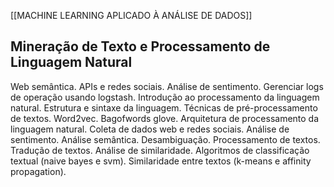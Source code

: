 [[MACHINE LEARNING APLICADO À ANÁLISE DE DADOS]]

## Mineração de Texto e Processamento de Linguagem Natural
Web semântica. APIs e redes sociais. Análise de sentimento. Gerenciar logs de operação usando logstash. Introdução ao processamento da linguagem natural. Estrutura e sintaxe da linguagem. Técnicas de pré-processamento de textos. Word2vec. Bagofwords glove. Arquitetura de processamento da linguagem natural. Coleta de dados web e redes sociais. Análise de sentimento. Análise semântica. Desambiguação. Processamento de textos. Tradução de textos. Análise de similaridade. Algoritmos de classificação textual (naive bayes e svm). Similaridade entre textos (k-means e affinity propagation).
